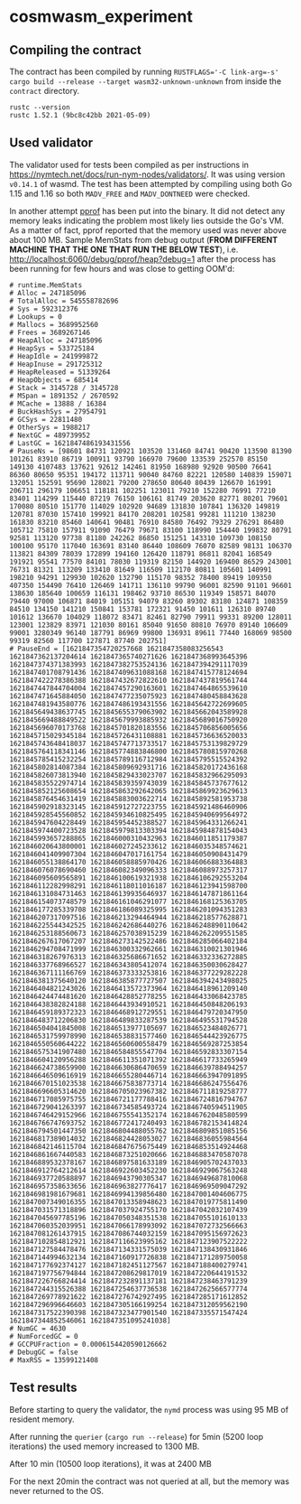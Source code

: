 # cosmwasm_experiment

## Compiling the contract

The contract has been compiled by running `RUSTFLAGS='-C link-arg=-s' cargo build --release --target wasm32-unknown-unknown` from inside the `contract` directory.

```shell
rustc --version                                                                 
rustc 1.52.1 (9bc8c42bb 2021-05-09)
```

## Used validator

The validator used for tests been compiled as per instructions in <https://nymtech.net/docs/run-nym-nodes/validators/>. It was using version `v0.14.1` of wasmd.
The test has been attempted by compiling using both Go 1.15 and 1.16 so both `MADV_FREE` and `MADV_DONTNEED` were checked.

In another attempt [pprof](https://golang.org/pkg/net/http/pprof/) has been put into the binary. It did not detect any memory leaks indicating the problem most likely lies outside the Go's VM. As a matter of fact, pprof reported that the memory used was never above about 100 MB. Sample MemStats from debug output (**FROM DIFFERENT MACHINE THAT THE ONE THAT RUN THE BELOW TEST**), i.e. <http://localhost:6060/debug/pprof/heap?debug=1> after the process has been running for few hours and was close to getting OOM'd:

```
# runtime.MemStats
# Alloc = 247185096
# TotalAlloc = 545558782696
# Sys = 592312376
# Lookups = 0
# Mallocs = 3689952560
# Frees = 3689267146
# HeapAlloc = 247185096
# HeapSys = 533725184
# HeapIdle = 241999872
# HeapInuse = 291725312
# HeapReleased = 51339264
# HeapObjects = 685414
# Stack = 3145728 / 3145728
# MSpan = 1891352 / 2670592
# MCache = 13888 / 16384
# BuckHashSys = 27954791
# GCSys = 22811480
# OtherSys = 1988217
# NextGC = 489739952
# LastGC = 1621847486193431556
# PauseNs = [98601 84731 120921 103520 131460 84741 90420 113590 81390 101261 83910 86719 100911 93790 166970 79600 133539 252570 85150 149130 4107483 137621 92612 142461 81950 168980 92920 90500 76641 86360 80650 95351 194172 113711 90040 84760 82221 120580 140839 159071 132051 152591 95690 128021 79200 278650 80640 80439 126670 161991 206711 296179 106651 118181 102251 123011 79210 152280 76991 77210 83401 114299 115440 87219 76150 106161 81749 203620 82771 80201 79601 170080 80510 151770 114029 102920 94689 131830 107841 136320 149819 120781 87030 157410 199921 84170 208201 102581 99281 111210 138230 161830 83210 85460 140641 90481 76910 84580 76492 79329 276291 86480 105712 75810 157911 91090 76479 79671 83100 118990 154440 199832 80791 92581 113120 97738 81180 242262 86850 151251 143310 109730 108150 100100 95170 117040 163691 83140 86440 108609 76070 82589 98131 106370 113821 84309 78039 172899 194160 126420 118791 86811 82041 168549 191921 95541 77570 84101 78030 119319 82150 144920 169400 86529 243001 76731 81321 113209 133410 81649 116509 112170 80811 105601 140991 198210 94291 129930 102620 132790 115170 98352 78400 89419 109350 407350 154490 76410 126469 141711 136110 99790 96001 82590 91101 96601 138630 185640 100659 116131 198462 93710 86530 119349 158571 84070 79440 97000 106871 84019 105151 94079 83260 89302 83180 124871 108359 84510 134150 141210 150841 153781 172321 91450 101611 126310 89740 101612 136670 104029 118072 83471 82461 82790 79911 99331 89200 128011 123001 123829 83971 121030 80161 85040 91650 80810 76970 89140 106609 99001 3280349 96140 187791 86969 99800 136931 89611 77440 168069 98500 99319 82560 117700 127871 87740 202751]
# PauseEnd = [1621847354720257668 1621847358083256543 1621847362137204614 1621847365740271626 1621847368993645396 1621847374371383993 1621847382753524136 1621847394291117039 1621847401708791436 1621847409631088168 1621847415778124694 1621847422278386388 1621847432672822610 1621847437819561744 1621847447844704004 1621847457290163601 1621847464865539610 1621847471645884050 1621847477235075923 1621847480458843628 1621847481943580776 1621847486193431556 1621845642722699605 1621845649438637745 1621845655379063902 1621845662043589928 1621845669488849522 1621845679993885932 1621845689016750920 1621845696070173768 1621845701820183556 1621845706856005656 1621845715029345184 1621845726431108881 1621845736636520033 1621845743648418037 1621845747713733517 1621845753139829729 1621845764118341146 1621845774883846800 1621845780815970268 1621845785415232254 1621845789116712984 1621845795515524392 1621845802814087384 1621845809692931716 1621845820172436168 1621845826073813940 1621845829433023707 1621845832966295093 1621845835522974714 1621845839359743039 1621845845737677612 1621845852125608654 1621845863292642065 1621845869923629613 1621845876454631419 1621845883003622714 1621845892581953738 1621845902918323145 1621845912727223755 1621845921486460906 1621845928545560852 1621845934610825495 1621845940699564972 1621845947604228449 1621845954452388527 1621845964331266241 1621845974400723528 1621845979813303394 1621845984878154043 1621845993657288865 1621846000310432963 1621846011851179387 1621846020643800001 1621846027245233612 1621846035348574621 1621846041409907304 1621846047017161754 1621846050908431479 1621846055138864170 1621846058885970426 1621846066883364883 1621846076078690460 1621846082349096333 1621846088973257317 1621846095609565891 1621846100619321938 1621846106292553204 1621846112282998291 1621846118011016187 1621846123941598700 1621846131084731463 1621846139935646937 1621846147871861164 1621846154073748579 1621846161046291077 1621846168125363705 1621846177285339708 1621846186089325995 1621846201094351283 1621846207317097516 1621846213294464944 1621846218577628871 1621846225544342525 1621846242686440276 1621846248890110642 1621846253188560673 1621846257038915239 1621846262209551585 1621846267617067207 1621846273142522486 1621846285066402184 1621846294708471999 1621846300332962661 1621846310021301946 1621846318267976313 1621846325686671652 1621846332336272885 1621846337768966527 1621846343805412074 1621846350030628427 1621846367111166769 1621846373333253816 1621846377229282228 1621846381375640120 1621846385877727507 1621846394243498025 1621846404821243026 1621846413572373964 1621846418961209140 1621846424474481620 1621846428852778255 1621846433068423785 1621846438382824188 1621846443934910521 1621846450848206193 1621846459189372323 1621846468912729551 1621846479720347950 1621846483712206830 1621846489833287539 1621846495531794528 1621846504041845008 1621846513977105697 1621846523484026771 1621846531759978990 1621846538831577460 1621846544423926775 1621846550560644222 1621846560600558479 1621846569287253854 1621846575341907480 1621846584855547704 1621846592833307154 1621846604120956288 1621846611351071392 1621846617733265949 1621846624738659900 1621846630686470659 1621846639788494257 1621846646509616919 1621846655280446714 1621846663947091895 1621846670151023538 1621846675838773714 1621846686247556476 1621846696605314620 1621846705023967382 1621846711819258777 1621846717085975755 1621846721177788416 1621846724816794767 1621846729041263397 1621846734585493724 1621846740594511905 1621846746429152966 1621846755541352174 1621846762048580599 1621846766747693752 1621846772417240493 1621846782153414824 1621846794501447350 1621846804488055762 1621846809851085156 1621846817389014032 1621846824428053027 1621846836055984564 1621846842146115704 1621846847675675449 1621846853514924468 1621846861667440583 1621846873251020666 1621846883470587078 1621846889532378167 1621846897581633189 1621846905702437033 1621846912764212614 1621846922603452230 1621846929067563248 1621846937720588897 1621846943790305347 1621846949687810068 1621846957358633656 1621846963827776417 1621846969509047292 1621846981981679681 1621846994139856480 1621847001404606775 1621847007349016355 1621847013358948623 1621847019775811490 1621847031571318896 1621847037924755170 1621847042032107439 1621847045697785196 1621847050348351538 1621847055101610133 1621847060352039951 1621847066178993092 1621847072732566663 1621847081261437915 1621847086744032159 1621847095156972623 1621847102854812921 1621847116623995162 1621847123907522222 1621847127584478476 1621847134331575039 1621847138430931846 1621847144994632134 1621847160917726838 1621847171289750058 1621847177692374127 1621847182451127567 1621847188400279741 1621847197756794844 1621847208629817019 1621847220644191532 1621847226766824414 1621847232891137181 1621847238463791239 1621847244315526388 1621847254637736538 1621847262566577774 1621847269778921622 1621847276742927495 1621847285171612852 1621847296996646603 1621847305166199254 1621847312059562190 1621847317522390398 1621847323477901540 1621847335571547424 1621847344852546061 1621847351095241038]
# NumGC = 4630
# NumForcedGC = 0
# GCCPUFraction = 0.0006154420590126662
# DebugGC = false
# MaxRSS = 13599121408
```

## Test results

Before starting to query the validator, the `nymd` process was using 95 MB of resident memory.

After running the `querier` (`cargo run --release`) for 5min (5200 loop iterations) the used memory increased to 1300 MB.

After 10 min (10500 loop iterations), it was at 2400 MB

For the next 20min the contract was not queried at all, but the memory was never returned to the OS.
